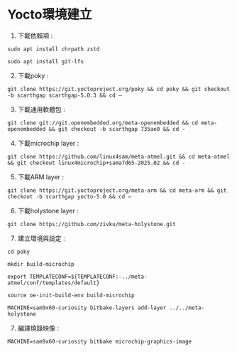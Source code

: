 # Yocto環境建立
1. 下載依賴項 :
```
sudo apt install chrpath zstd
```
```
sudo apt install git-lfs
```
2. 下載poky :
```
git clone https://git.yoctoproject.org/poky && cd poky && git checkout -b scarthgap scarthgap-5.0.3 && cd –
```
3. 下載通用軟體包 :
```
git clone git://git.openembedded.org/meta-openembedded && cd meta-openembedded && git checkout -b scarthgap 735ae0 && cd -
```
4. 下載microchip layer :
```
git clone https://github.com/linux4sam/meta-atmel.git && cd meta-atmel && git checkout linux4microchip+sama7d65-2025.02 && cd -
```
5. 下載ARM layer :
```
git clone https://git.yoctoproject.org/meta-arm && cd meta-arm && git checkout -b scarthgap yocto-5.0 && cd –
```
6. 下載holystone layer :
```
git clone https://github.com/zivku/meta-holystone.git
```
7. 建立環境與設定 :
```
cd poky
```
```
mkdir build-microchip
```
```
export TEMPLATECONF=${TEMPLATECONF:-../meta-atmel/conf/templates/default}
```
```
source oe-init-build-env build-microchip
```
```
MACHINE=sam9x60-curiosity bitbake-layers add-layer ../../meta-holystone
```
7. 編譯燒錄映像 :
```
MACHINE=sam9x60-curiosity bitbake microchip-graphics-image
```
